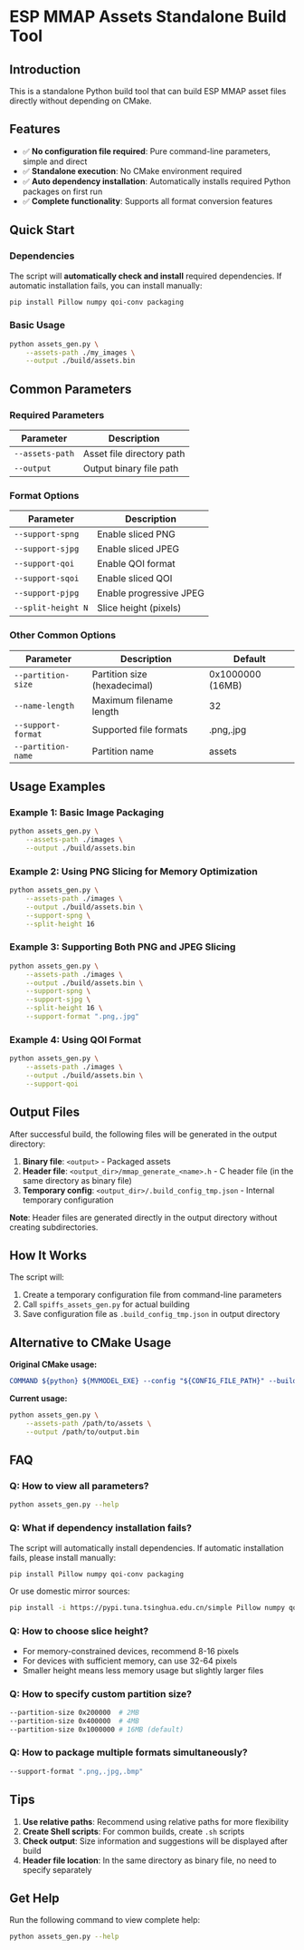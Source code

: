 # ESP MMAP Assets Standalone Build Tool

## Introduction

This is a standalone Python build tool that can build ESP MMAP asset files directly without depending on CMake.

## Features

- ✅ **No configuration file required**: Pure command-line parameters, simple and direct
- ✅ **Standalone execution**: No CMake environment required
- ✅ **Auto dependency installation**: Automatically installs required Python packages on first run
- ✅ **Complete functionality**: Supports all format conversion features

## Quick Start

### Dependencies

The script will **automatically check and install** required dependencies. If automatic installation fails, you can install manually:

```bash
pip install Pillow numpy qoi-conv packaging
```

### Basic Usage

```bash
python assets_gen.py \
    --assets-path ./my_images \
    --output ./build/assets.bin
```

## Common Parameters

### Required Parameters

| Parameter | Description |
|-----------|-------------|
| `--assets-path` | Asset file directory path |
| `--output` | Output binary file path |

### Format Options

| Parameter | Description |
|-----------|-------------|
| `--support-spng` | Enable sliced PNG |
| `--support-sjpg` | Enable sliced JPEG |
| `--support-qoi` | Enable QOI format |
| `--support-sqoi` | Enable sliced QOI |
| `--support-pjpg` | Enable progressive JPEG |
| `--split-height N` | Slice height (pixels) |

### Other Common Options

| Parameter | Description | Default |
|-----------|-------------|---------|
| `--partition-size` | Partition size (hexadecimal) | 0x1000000 (16MB) |
| `--name-length` | Maximum filename length | 32 |
| `--support-format` | Supported file formats | .png,.jpg |
| `--partition-name` | Partition name | assets |

## Usage Examples

### Example 1: Basic Image Packaging

```bash
python assets_gen.py \
    --assets-path ./images \
    --output ./build/assets.bin
```

### Example 2: Using PNG Slicing for Memory Optimization

```bash
python assets_gen.py \
    --assets-path ./images \
    --output ./build/assets.bin \
    --support-spng \
    --split-height 16
```

### Example 3: Supporting Both PNG and JPEG Slicing

```bash
python assets_gen.py \
    --assets-path ./images \
    --output ./build/assets.bin \
    --support-spng \
    --support-sjpg \
    --split-height 16 \
    --support-format ".png,.jpg"
```

### Example 4: Using QOI Format

```bash
python assets_gen.py \
    --assets-path ./images \
    --output ./build/assets.bin \
    --support-qoi
```

## Output Files

After successful build, the following files will be generated in the output directory:

1. **Binary file**: `<output>` - Packaged assets
2. **Header file**: `<output_dir>/mmap_generate_<name>.h` - C header file (in the same directory as binary file)
3. **Temporary config**: `<output_dir>/.build_config_tmp.json` - Internal temporary configuration

**Note**: Header files are generated directly in the output directory without creating subdirectories.

## How It Works

The script will:

1. Create a temporary configuration file from command-line parameters
2. Call `spiffs_assets_gen.py` for actual building
3. Save configuration file as `.build_config_tmp.json` in output directory

## Alternative to CMake Usage

**Original CMake usage:**
```cmake
COMMAND ${python} ${MVMODEL_EXE} --config "${CONFIG_FILE_PATH}" --build
```

**Current usage:**
```bash
python assets_gen.py \
    --assets-path /path/to/assets \
    --output /path/to/output.bin
```

## FAQ

### Q: How to view all parameters?

```bash
python assets_gen.py --help
```

### Q: What if dependency installation fails?

The script will automatically install dependencies. If automatic installation fails, please install manually:

```bash
pip install Pillow numpy qoi-conv packaging
```

Or use domestic mirror sources:

```bash
pip install -i https://pypi.tuna.tsinghua.edu.cn/simple Pillow numpy qoi-conv packaging
```

### Q: How to choose slice height?

- For memory-constrained devices, recommend 8-16 pixels
- For devices with sufficient memory, can use 32-64 pixels
- Smaller height means less memory usage but slightly larger files

### Q: How to specify custom partition size?

```bash
--partition-size 0x200000  # 2MB
--partition-size 0x400000  # 4MB
--partition-size 0x1000000 # 16MB (default)
```

### Q: How to package multiple formats simultaneously?

```bash
--support-format ".png,.jpg,.bmp"
```

## Tips

1. **Use relative paths**: Recommend using relative paths for more flexibility
2. **Create Shell scripts**: For common builds, create `.sh` scripts
3. **Check output**: Size information and suggestions will be displayed after build
4. **Header file location**: In the same directory as binary file, no need to specify separately

## Get Help

Run the following command to view complete help:

```bash
python assets_gen.py --help
```